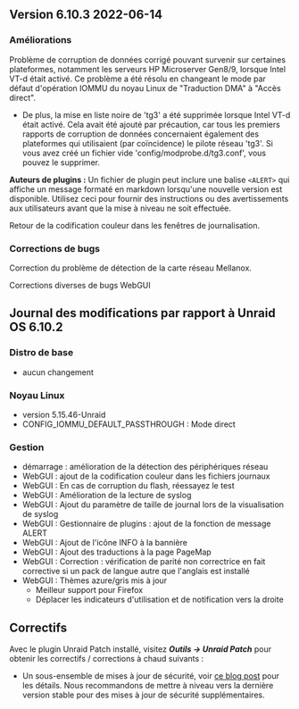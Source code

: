 ## Version 6.10.3 2022-06-14

### Améliorations

Problème de corruption de données corrigé pouvant survenir sur certaines plateformes, notamment les serveurs HP Microserver Gen8/9, lorsque Intel VT-d était activé.
Ce problème a été résolu en changeant le mode par défaut d'opération IOMMU du noyau Linux de "Traduction DMA" à "Accès direct".

- De plus, la mise en liste noire de 'tg3' a été supprimée lorsque Intel VT-d était activé. Cela avait été ajouté par précaution, car tous les premiers rapports de corruption de données concernaient également des plateformes qui utilisaient (par coïncidence) le pilote réseau 'tg3'. Si vous avez créé un fichier vide 'config/modprobe.d/tg3.conf', vous pouvez le supprimer.

**Auteurs de plugins :** Un fichier de plugin peut inclure une balise `<ALERT>` qui affiche un message formaté en markdown lorsqu'une nouvelle version est disponible.
Utilisez ceci pour fournir des instructions ou des avertissements aux utilisateurs avant que la mise à niveau ne soit effectuée.

Retour de la codification couleur dans les fenêtres de journalisation.

### Corrections de bugs

Correction du problème de détection de la carte réseau Mellanox.

Corrections diverses de bugs WebGUI

## Journal des modifications par rapport à Unraid OS 6.10.2

### Distro de base

- aucun changement

### Noyau Linux

- version 5.15.46-Unraid
- CONFIG\_IOMMU\_DEFAULT\_PASSTHROUGH : Mode direct

### Gestion

- démarrage : amélioration de la détection des périphériques réseau
- WebGUI : ajout de la codification couleur dans les fichiers journaux
- WebGUI : En cas de corruption du flash, réessayez le test
- WebGUI : Amélioration de la lecture de syslog
- WebGUI : Ajout du paramètre de taille de journal lors de la visualisation de syslog
- WebGUI : Gestionnaire de plugins : ajout de la fonction de message ALERT
- WebGUI : Ajout de l'icône INFO à la bannière
- WebGUI : Ajout des traductions à la page PageMap
- WebGUI : Correction : vérification de parité non correctrice en fait corrective si un pack de langue autre que l'anglais est installé
- WebGUI : Thèmes azure/gris mis à jour
  - Meilleur support pour Firefox
  - Déplacer les indicateurs d'utilisation et de notification vers la droite

## Correctifs

Avec le plugin Unraid Patch installé, visitez ***Outils → Unraid Patch*** pour obtenir les correctifs / corrections à chaud suivants :

- Un sous-ensemble de mises à jour de sécurité, voir [ce blog post](https://unraid.net/blog/cvd) pour les détails. Nous recommandons de mettre à niveau vers la dernière version stable pour des mises à jour de sécurité supplémentaires.
